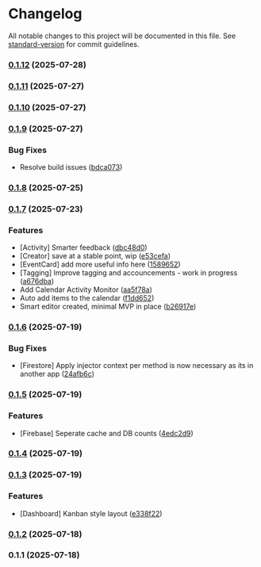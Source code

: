 # Changelog

All notable changes to this project will be documented in this file. See [standard-version](https://github.com/conventional-changelog/standard-version) for commit guidelines.

### [0.1.12](https://github.com/marvinbarretto/task-triage/compare/v0.1.11...v0.1.12) (2025-07-28)

### [0.1.11](https://github.com/marvinbarretto/task-triage/compare/v0.1.10...v0.1.11) (2025-07-27)

### [0.1.10](https://github.com/marvinbarretto/task-triage/compare/v0.1.9...v0.1.10) (2025-07-27)

### [0.1.9](https://github.com/marvinbarretto/task-triage/compare/v0.1.8...v0.1.9) (2025-07-27)


### Bug Fixes

* Resolve build issues ([bdca073](https://github.com/marvinbarretto/task-triage/commit/bdca073c09e9b91073f5ffe8e6bd2ed2a2d951da))

### [0.1.8](https://github.com/marvinbarretto/task-triage/compare/v0.1.7...v0.1.8) (2025-07-25)

### [0.1.7](https://github.com/marvinbarretto/task-triage/compare/v0.1.6...v0.1.7) (2025-07-23)


### Features

* [Activity] Smarter feedback ([dbc48d0](https://github.com/marvinbarretto/task-triage/commit/dbc48d0d6036dc001ddb2e0c718afbf724b40fc7))
* [Creator] save at a stable point, wip ([e53cefa](https://github.com/marvinbarretto/task-triage/commit/e53cefaf5e557af8172d19c21833580343a1975a))
* [EventCard] add more useful info here ([1589652](https://github.com/marvinbarretto/task-triage/commit/15896526295d326d73d588b774104f086dfc3fc4))
* [Tagging] Improve tagging and accouncements - work in progress ([a676dba](https://github.com/marvinbarretto/task-triage/commit/a676dbac03ff3bcf456aeb5ba22b127eeb9c18d5))
* Add Calendar Activity Monitor ([aa5f78a](https://github.com/marvinbarretto/task-triage/commit/aa5f78a2e87811f31967be8a223d7b972aabba20))
* Auto add items to the calendar ([f1dd652](https://github.com/marvinbarretto/task-triage/commit/f1dd652391c4847badd8a217011f7a94454fbae9))
* Smart editor created, minimal MVP in place ([b26917e](https://github.com/marvinbarretto/task-triage/commit/b26917e31646d60fb8f38cefa9d46bc34e148956))

### [0.1.6](https://github.com/marvinbarretto/task-triage/compare/v0.1.5...v0.1.6) (2025-07-19)


### Bug Fixes

* [Firestore] Apply injector context per method is now necessary as its in another app ([24afb6c](https://github.com/marvinbarretto/task-triage/commit/24afb6c6fdb26760aa382df971976d582aad2bf5))

### [0.1.5](https://github.com/marvinbarretto/task-triage/compare/v0.1.4...v0.1.5) (2025-07-19)


### Features

* [Firebase] Seperate cache and DB counts ([4edc2d9](https://github.com/marvinbarretto/task-triage/commit/4edc2d953c73d673e5328295689a379fc43e8aa8))

### [0.1.4](https://github.com/marvinbarretto/task-triage/compare/v0.1.3...v0.1.4) (2025-07-19)

### [0.1.3](https://github.com/marvinbarretto/task-triage/compare/v0.1.2...v0.1.3) (2025-07-19)


### Features

* [Dashboard] Kanban style layout ([e338f22](https://github.com/marvinbarretto/task-triage/commit/e338f2298a8ae23d3c31311fd6d2be86220fd307))

### [0.1.2](https://github.com/marvinbarretto/task-triage/compare/v0.1.1...v0.1.2) (2025-07-18)

### 0.1.1 (2025-07-18)
